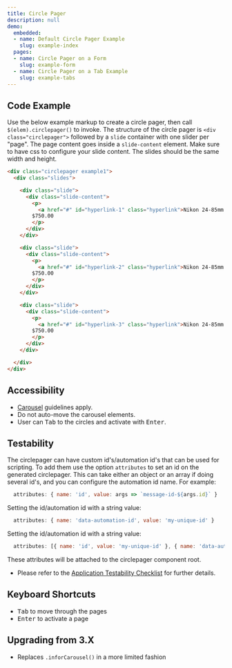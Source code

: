 ```yaml
---
title: Circle Pager
description: null
demo:
  embedded:
  - name: Default Circle Pager Example
    slug: example-index
  pages:
  - name: Circle Pager on a Form
    slug: example-form
  - name: Circle Pager on a Tab Example
    slug: example-tabs
---
```

## Code Example

Use the below example markup to create a circle pager, then call `$(elem).circlepager()` to invoke. The structure of the circle pager is `<div class="circlepager">` followed by a `slide` container with one slider per "page". The page content goes inside a `slide-content` element. Make sure to have css to configure your slide content. The slides should be the same width and height.

```html
<div class="circlepager example1">
  <div class="slides">

    <div class="slide">
      <div class="slide-content">
        <p>
          <a href="#" id="hyperlink-1" class="hyperlink">Nikon 24-85mm f/2.8-4.0D IF Auto Focus Zoom</a><br/>
        $750.00
        </p>
      </div>
    </div>

    <div class="slide">
      <div class="slide-content">
        <p>
          <a href="#" id="hyperlink-2" class="hyperlink">Nikon 24-85mm f/2.8-4.0D IF Auto Focus Zoom</a><br/>
        $750.00
        </p>
      </div>
    </div>

    <div class="slide">
      <div class="slide-content">
        <p>
          <a href="#" id="hyperlink-3" class="hyperlink">Nikon 24-85mm f/2.8-4.0D IF Auto Focus Zoom</a><br/>
        $750.00
        </p>
      </div>
    </div>

  </div>
</div>
```

## Accessibility

- <a href="https://www.w3.org/WAI/tutorials/carousels/" target="_blank">Carousel</a> guidelines apply.
- Do not auto-move the carousel elements.
- User can <kbd>Tab</kbd> to the circles and activate with <kbd>Enter</kbd>.

## Testability

The circlepager can have custom id's/automation id's that can be used for scripting. To add them use the option `attributes` to set an id on the generated circlepager. This can take either an object or an array if doing several id's, and you can configure the automation id name. For example:

```js
  attributes: { name: 'id', value: args => `message-id-${args.id}` }
```

Setting the id/automation id with a string value:

```js
  attributes: { name: 'data-automation-id', value: 'my-unique-id' }
```

Setting the id/automation id with a string value:

```js
  attributes: [{ name: 'id', value: 'my-unique-id' }, { name: 'data-automation-id', value: 'my-unique-id' }]
```

These attributes will be attached to the circlepager component root.

- Please refer to the [Application Testability Checklist](https://design.infor.com/resources/application-testability-checklist) for further details.

## Keyboard Shortcuts

- <kbd>Tab</kbd> to move through the pages
- <kbd>Enter</kbd> to activate a page

## Upgrading from 3.X

- Replaces `.inforCarousel()` in a more limited fashion
